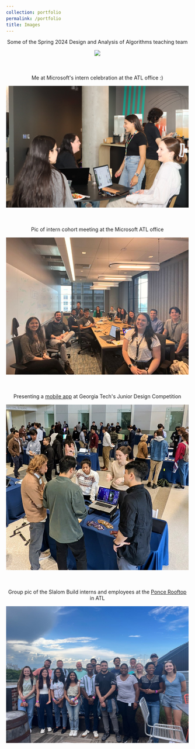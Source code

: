 ```yaml
---
collection: portfolio
permalink: /portfolio
title: Images
---
```


<div style="text-align: center; width: 500px;">
  <p>Some of the Spring 2024 Design and Analysis of Algorithms teaching team</p>
  <img src="/images/TA-group.jpeg" style="width: 500px;"/>
</div>
<br/>
<br/>
<div style="text-align: center; width: 500px;">
  <p>Me at Microsoft's intern celebration at the ATL office :)</p>
  <img src="/images/intern-celebration.jpg" style="width: 500px;"/>
</div>
<br/>
<br/>
<div style="text-align: center; width: 500px;">
  <p>Pic of intern cohort meeting at the Microsoft ATL office</p>
  <img src="/images/microsoft-meeting.jpg" style="width: 500px;"/>
</div>
<br/>
<br/>
<div style="text-align: center; width: 500px;">
  <p>Presenting a <a href="https://github.com/shenderson62/community-on-demand" target="_blank">mobile app</a> at Georgia Tech's Junior Design Competition</p>
  <img src="/images/junior-design-presentation.jpg" style="width: 500px;"/>
</div>
<br/>
<br/>
<div style="text-align: center; width: 500px;">
  <p>Group pic of the Slalom Build interns and employees at the <a href="https://poncecityroof.com/" target="_blank">Ponce Rooftop</a> in ATL </p>
  <img src="/images/slalom-internship.jpg" style="width: 500px;"/>
</div>

